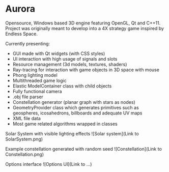 # Aurora
Opensource, Windows based 3D engine featuring OpenGL, Qt and C++11.
Project was originally meant to develop into a 4X strategy game inspired by Endless Space.


Currently presenting:
* GUI made with Qt widgets (with CSS styles)
* UI interaction with high usage of signals and slots 
* Resource management (3d models, textures, shaders)
* Ray-tracing for interaction with game objects in 3D space with mouse
* Phong lighting model
* Multithreaded game logic
* Elastic ModelContainer class with child objects
* Fully functional camera
* .obj file parser
* Constellation generator (planar graph with stars as nodes)
* GeometryProvider class which generates primitives such as geospheres, icosahedrons, billboards and adequate UV maps 
* XML file data
* Most game related algorithms wrapped in classes

Solar System with visible lighting effects
![Solar system](Link to SolarSystem.png)

Example constellation generated with random seed
![Constellation](Link to Constellation.png)

Options interface 
![Options UI](Link to ...)
